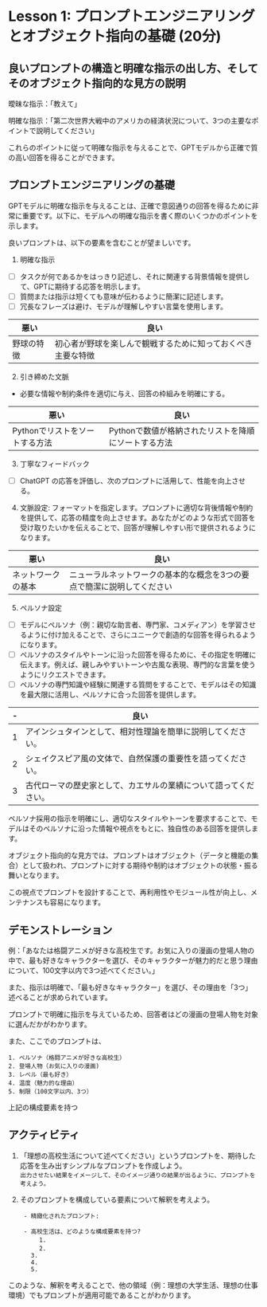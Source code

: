 
# Lesson 1: プロンプトエンジニアリングとオブジェクト指向の基礎 (20分)

## 良いプロンプトの構造と明確な指示の出し方、そしてそのオブジェクト指向的な見方の説明

曖昧な指示：「教えて」

明確な指示：「第二次世界大戦中のアメリカの経済状況について、3つの主要なポイントで説明してください」

これらのポイントに従って明確な指示を与えることで、GPTモデルから正確で質の高い回答を得ることができます。


## プロンプトエンジニアリングの基礎

GPTモデルに明確な指示を与えることは、正確で意図通りの回答を得るために非常に重要です。以下に、モデルへの明確な指示を書く際のいくつかのポイントを示します。

良いプロンプトは、以下の要素を含むことが望ましいです。

1. 明確な指示
- [ ]  タスクが何であるかをはっきり記述し、それに関連する背景情報を提供して、GPTに期待する応答を明示します。
- [ ] 質問または指示は短くても意味が伝わるように簡潔に記述します。
- [ ] 冗長なフレーズは避け、モデルが理解しやすい言葉を使用します。

|悪い|良い|
|-|-|
|野球の特徴|初心者が野球を楽しんで観戦するために知っておくべき主要な特徴|

2. 引き締めた文脈
- 必要な情報や制約条件を適切に与え、回答の枠組みを明確にする。

|悪い|良い|
|-|-|
Pythonでリストをソートする方法|Pythonで数値が格納されたリストを降順にソートする方法|

3. 丁寧なフィードバック
- [ ] ChatGPT の応答を評価し、次のプロンプトに活用して、性能を向上させる。

4. 文脈設定: フォーマットを指定します。プロンプトに適切な背後情報や制約を提供して、応答の精度を向上させます。あなたがどのような形式で回答を受け取りたいかを伝えることで、回答が理解しやすい形で提供されるようになります。

|悪い|良い|
|-|-|
|ネットワークの基本|ニューラルネットワークの基本的な概念を3つの要点で簡潔に説明してください|

5. ペルソナ設定
 - [ ] モデルにペルソナ（例：親切な助言者、専門家、コメディアン）を学習させるように付け加えることで、さらにユニークで創造的な回答を得られるようになります。
 - [ ] ペルソナのスタイルやトーンに沿った回答を得るために、その指定を明確に伝えます。例えば、親しみやすいトーンや古風な表現、専門的な言葉を使うようにリクエストできます。
 - [ ] ペルソナの専門知識や経験に関連する質問をすることで、モデルはその知識を最大限に活用し、ペルソナに合った回答を提供します。
 
|-|良い|
|-|-|
|1|アインシュタインとして、相対性理論を簡単に説明してください。|
|2|シェイクスピア風の文体で、自然保護の重要性を語ってください。|
|3|古代ローマの歴史家として、カエサルの業績について語ってください。|

ペルソナ採用の指示を明確にし、適切なスタイルやトーンを要求することで、モデルはそのペルソナに沿った情報や視点をもとに、独自性のある回答を提供します。

オブジェクト指向的な見方では、プロンプトはオブジェクト（データと機能の集合）として扱われ、プロンプトに対する期待や制約はオブジェクトの状態・振る舞いとなります。

この視点でプロンプトを設計することで、再利用性やモジュール性が向上し、メンテナンスも容易になります。

## デモンストレーション

例：「あなたは格闘アニメが好きな高校生です。お気に入りの漫画の登場人物の中で、最も好きなキャラクターを選び、そのキャラクターが魅力的だと思う理由について、100文字以内で3つ述べてください。」

また、指示は明確で、「最も好きなキャラクター」を選び、その理由を「3つ」述べることが求められています。

プロンプトで明確に指示を与えているため、回答者はどの漫画の登場人物を対象に選んだかがわかります。

また、ここでのプロンプトは、
```
1. ペルソナ（格闘アニメが好きな高校生）
2. 登場人物（お気に入りの漫画)
3. レベル（最も好き）
4. 温度（魅力的な理由）
5. 制限（100文字以内、3つ）
```
上記の構成要素を持つ


## アクティビティ

1. 「理想の高校生活について述べてください」というプロンプトを、期待した応答を生み出すシンプルなプロンプトを作成しよう。  
   `出力させたい結果をイメージして、そのイメージ通りの結果が出るように、プロンプトを考えよう。`

3. そのプロンプトを構成している要素について解釈を考えよう。

        - 精緻化されたプロンプト:

        - 高校生活は、どのような構成要素を持つ?
        　 　1. 
        　 　2.
          3.  
          4.  
          5.  

このような、解釈を考えることで、他の領域（例：理想の大学生活、理想の仕事環境）でもプロンプトが適用可能であることがわかります。
